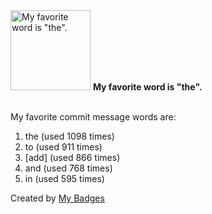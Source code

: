<img src="https://my-badges.github.io/my-badges/favorite-word.png" alt="My favorite word is &quot;the&quot;." title="My favorite word is &quot;the&quot;." width="128">
<strong>My favorite word is &quot;the&quot;.</strong>
<br><br>

My favorite commit message words are:

1. the (used 1098 times)
2. to (used 911 times)
3. [add] (used 866 times)
4. and (used 768 times)
5. in (used 595 times)


Created by <a href="https://github.com/my-badges/my-badges">My Badges</a>